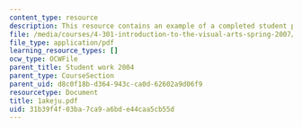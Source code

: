 ```yaml
---
content_type: resource
description: This resource contains an example of a completed student project.
file: /media/courses/4-301-introduction-to-the-visual-arts-spring-2007/31b39f4f03ba7ca9a6bde44caa5cb55d_1akeju.pdf
file_type: application/pdf
learning_resource_types: []
ocw_type: OCWFile
parent_title: Student work 2004
parent_type: CourseSection
parent_uid: d8c0f18b-d364-943c-ca0d-62602a9d06f9
resourcetype: Document
title: 1akeju.pdf
uid: 31b39f4f-03ba-7ca9-a6bd-e44caa5cb55d
---
```

